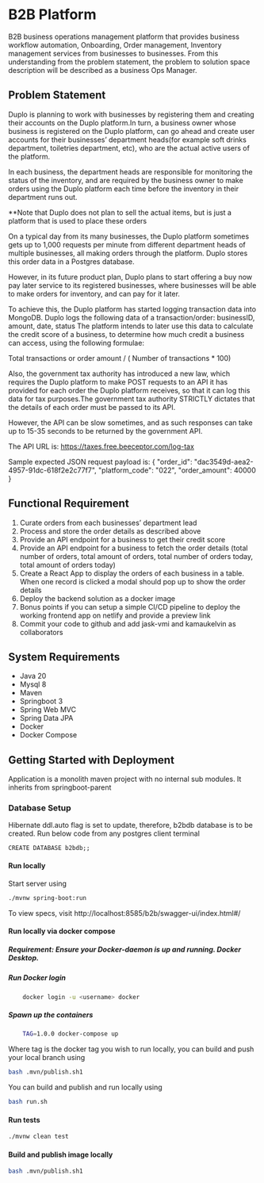 # B2B Platform 
B2B business operations management platform that provides business workflow automation, Onboarding, Order management, 
Inventory management services from businesses to businesses. From this understanding from the problem statement, 
the problem to solution space description will be described as a business Ops Manager.

## Problem Statement
Duplo is planning to work with businesses by registering them and creating their accounts on
the Duplo platform.In turn, a business owner whose business is registered on the Duplo
platform, can go ahead and create user accounts for their businesses’ department heads(for
example soft drinks department, toiletries department, etc), who are the actual active users of
the platform.

In each business, the department heads are responsible for monitoring the status of the
inventory, and are required by the business owner to make orders using the Duplo platform
each time before the inventory in their department runs out.

**Note that Duplo does not plan to sell the actual items, but is just a platform that is used to place
these orders

On a typical day from its many businesses, the Duplo platform sometimes gets up to 1,000
requests per minute from different department heads of multiple businesses, all making
orders through the platform. Duplo stores this order data in a Postgres database.

However, in its future product plan, Duplo plans to start offering a buy now pay later service
to its registered businesses, where businesses will be able to make orders for inventory, and can
pay for it later.

To achieve this, the Duplo platform has started logging transaction data into MongoDB.
Duplo logs the following data of a transaction/order: businessID, amount, date, status
The platform intends to later use this data to calculate the credit score of a business, to
determine how much credit a business can access, using the following formulae:

Total transactions or order amount / ( Number of transactions * 100)

Also, the government tax authority has introduced a new law, which requires the Duplo
platform to make POST requests to an API it has provided for each order the Duplo platform
receives, so that it can log this data for tax purposes.The government tax authority STRICTLY
dictates that the details of each order must be passed to its API.

However, the API can be slow sometimes, and as such responses can take up to 15-35 seconds
to be returned by the government API.

The API URL is: https://taxes.free.beeceptor.com/log-tax

Sample expected JSON request payload is:
{
"order_id": "dac3549d-aea2-4957-91dc-618f2e2c77f7",
"platform_code": "022",
"order_amount": 40000
}


## Functional Requirement
1. Curate orders from each businesses’ department lead
2. Process and store the order details as described above
3. Provide an API endpoint for a business to get their credit score
4. Provide an API endpoint for a business to fetch the order details (total number of orders, total amount of orders, total number of orders today, total amount of orders today)
5. Create a React App to display the orders of each business in a table. When one record is clicked a modal should pop up to show the order details
6. Deploy the backend solution as a docker image
7. Bonus points if you can setup a simple CI/CD pipeline to deploy the working frontend app on netlify and provide a preview link
8. Commit your code to github and add jask-vmi and kamaukelvin as collaborators


## System Requirements
* Java 20
* Mysql 8
* Maven
* Springboot 3
* Spring Web MVC
* Spring Data JPA
* Docker
* Docker Compose

## Getting Started with Deployment
Application is a monolith maven project with no internal sub modules. It inherits from springboot-parent 

### Database Setup
Hibernate ddl.auto flag is set to update, therefore, b2bdb database is to be created. Run below code
from any postgres client terminal
```properties
CREATE DATABASE b2bdb;;
```

#### Run locally
Start server using
```bash
./mvnw spring-boot:run
```

To view specs, visit http://localhost:8585/b2b/swagger-ui/index.html#/

#### Run locally via docker compose
##### Requirement: Ensure your Docker-daemon is up and running. Docker Desktop.

##### Run Docker login
```bash
    docker login -u <username> docker
```

##### Spawn up the containers
```bash
    TAG=1.0.0 docker-compose up
```

Where tag is the docker tag you wish to run locally, you can build and push your local branch using
```bash
bash .mvn/publish.sh1
```

You can build and publish and run locally using
```bash
bash run.sh
```

#### Run tests
```bash
./mvnw clean test
```

#### Build and publish image locally
```bash
bash .mvn/publish.sh1
```
